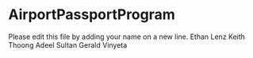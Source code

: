 # AirportPassportProgram

Please edit this file by adding your name on a new line.
Ethan Lenz
Keith Thoong
Adeel Sultan
Gerald Vinyeta
